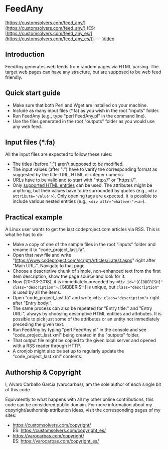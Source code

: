 # FeedAny

[https://customsolvers.com/feed_any/](https://customsolvers.com/feed_any/) (ES: [https://customsolvers.com/feed_any_es/](https://customsolvers.com/feed_any_es/)) --- [Video](https://www.youtube.com/watch?v=-QBjGxYvKBs)

## Introduction

FeedAny generates web feeds from random pages via HTML parsing. The target web pages can have any structure, but are supposed to be web feed friendly.

## Quick start guide

- Make sure that both Perl and Wget are installed on your machine.
- Include as many input files (*.fa) as you wish in the root "inputs" folder. 
- Run FeedAny (e.g., type "perl FeedAny.pl" in the command line).
- Use the files generated in the root "outputs" folder as you would use any web feed.

## Input files (*.fa)

All the input files are expected to follow these rules:
- The titles (before ":") aren't supposed to be modified.
- The input values (after ":") have to verify the corresponding format as suggested by the title: URL, HTML or integer numeric.
- URLs have to be valid and to start with "http://" or "https://".
- Only [supported HTML entities](https://customsolvers.com/downloads/feed_any/supported_html_entities.txt) can be used. The attributes might be anything, but their values have to be surrounded by quotes (e.g., ```<div attribute='value'>```). Only opening tags are expected. It is possible to include various nested entities (e.g., ```<div attr="whatever"><a>```).

## Practical example

A Linux user wants to get the last codeproject.com articles via RSS. This is what he has to do:
- Make a copy of one of the sample files in the root "inputs" folder and rename it to "code_project_last.fa".
- Open that new file and write "https://www.codeproject.com/script/Articles/Latest.aspx" right after "Main URL:". Navigate to that page.
- Choose a descriptive chunk of simple, non-enhanced text from the first item description, show the page source and look for it.
- Now (20-03-2018), it is immediately preceded by ```<div id="[GIBBERISH]" class="description">```. [GIBBERISH] is unique, but ```class="description"``` is used by all the items.
- Open "code_project_last.fa" and write ```<div class="description">``` right after "Entry body:".
- The same process can also be repeated for "Entry title:" and "Entry URL:",  always by choosing descriptive HTML entities and attributes. It is possible to pick just some of the attributes or an entity not immediately preceding the given text.  
- Run FeedAny by typing "perl FeedAny.pl" in the console and see "code_project_last.xml" being created in the "outputs" folder.
- That output file might be copied to the given local server and opened with a RSS reader through HTTP.
- A cronjob might also be set up to regularly update the "code_project_last.xml" contents.


## Authorship & Copyright
I, Alvaro Carballo Garcia (varocarbas), am the sole author of each single bit of this code.

Equivalently to what happens with all my other online contributions, this code can be considered public domain. For more information about my copyright/authorship attribution ideas, visit the corresponding pages of my sites:
- https://customsolvers.com/copyright/<br/> 
ES: https://customsolvers.com/copyright_es/
- https://varocarbas.com/copyright/<br/>
ES: https://varocarbas.com/copyright_es/